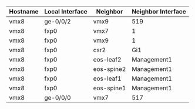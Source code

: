 | Hostname | Local Interface | Neighbor | Neighbor Interface |
|----------|-----------------|----------|--------------------|
vmx8 | ge-0/0/2 | vmx9 | 519 |
vmx8 | fxp0 | vmx7 | 1 |
vmx8 | fxp0 | vmx9 | 1 |
vmx8 | fxp0 | csr2 | Gi1 |
vmx8 | fxp0 | eos-leaf2 | Management1 |
vmx8 | fxp0 | eos-spine2 | Management1 |
vmx8 | fxp0 | eos-leaf1 | Management1 |
vmx8 | fxp0 | eos-spine1 | Management1 |
vmx8 | ge-0/0/0 | vmx7 | 517 |

